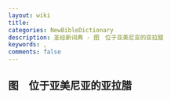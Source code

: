```yaml
---
layout: wiki
title: 
categories: NewBibleDictionary
description: 圣经新词典 - 图　位于亚美尼亚的亚拉腊
keywords: , 
comments: false
---
```


## 图　位于亚美尼亚的亚拉腊










